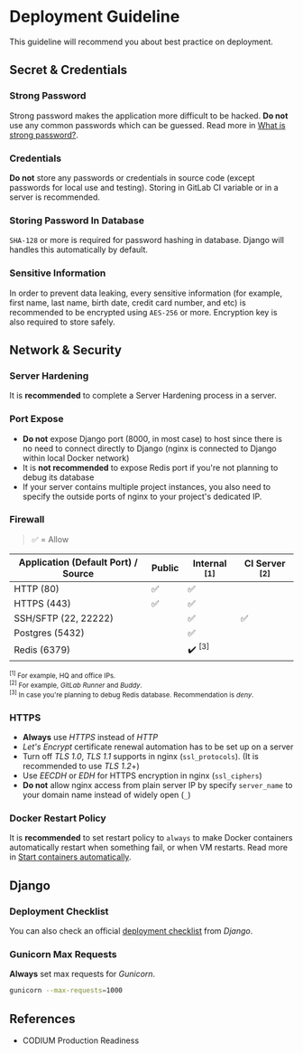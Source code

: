 # Deployment Guideline

This guideline will recommend you about best practice on deployment.

## Secret & Credentials

### Strong Password

Strong password makes the application more difficult to be hacked.
**Do not** use any common passwords which can be guessed.
Read more in [What is strong password?](https://searchenterprisedesktop.techtarget.com/definition/strong-password).

### Credentials

**Do not** store any passwords or credentials in source code (except passwords for local use and testing).
Storing in GitLab CI variable or in a server is recommended.

### Storing Password In Database

`SHA-128` or more is required for password hashing in database. Django will handles this automatically by default.

### Sensitive Information

In order to prevent data leaking, every sensitive information (for example, first name, last name, birth date, credit card number, and etc) is recommended to be encrypted using `AES-256` or more. Encryption key is also required to store safely.

## Network & Security

### Server Hardening

It is **recommended** to complete a Server Hardening process in a server.

### Port Expose

- **Do not** expose Django port (8000, in most case) to host since there is no need to connect directly to Django (nginx is connected to Django within local Docker network)
- It is **not recommended** to expose Redis port if you're not planning to debug its database
- If your server contains multiple project instances, you also need to specify the outside ports of nginx to your project's dedicated IP.

### Firewall

> :white_check_mark:  = Allow

| Application (Default Port) / Source | Public | Internal <sup>[1]</sup> | CI Server <sup>[2]</sup> |
| ------------- | ------ | ----------------------- | ------------------------ |
| HTTP (80) | :white_check_mark: | :white_check_mark: | |
| HTTPS (443) | :white_check_mark: | :white_check_mark: | |
| SSH/SFTP (22, 22222) | | :white_check_mark: | :white_check_mark: |
| Postgres (5432) | | :white_check_mark: | |
| Redis (6379) | | :heavy_check_mark: <sup>[3]</sup> | |

<small>

<sup>[1]</sup> For example, HQ and office IPs.  
<sup>[2]</sup> For example, _GitLab Runner_ and _Buddy_.  
<sup>[3]</sup> In case you're planning to debug Redis database. Recommendation is _deny_.  

</small>

### HTTPS

- **Always** use _HTTPS_ instead of _HTTP_
- _Let's Encrypt_ certificate renewal automation has to be set up on a server
- Turn off _TLS 1.0_, _TLS 1.1_ supports in nginx (`ssl_protocols`). (It is recommended to use _TLS 1.2_+)
- Use _EECDH_ or _EDH_ for HTTPS encryption in nginx (`ssl_ciphers`)
- **Do not** allow nginx access from plain server IP by specify `server_name` to your domain name instead of widely open (`_`)

### Docker Restart Policy

It is **recommended** to set restart policy to `always` to make Docker containers automatically restart when something fail, or when VM restarts. Read more in [Start containers automatically](https://docs.docker.com/config/containers/start-containers-automatically/).

## Django

### Deployment Checklist

You can also check an official [deployment checklist](https://docs.djangoproject.com/en/3.2/howto/deployment/checklist/) from _Django_.

### Gunicorn Max Requests

**Always** set max requests for _Gunicorn_.

```bash
gunicorn --max-requests=1000
```

## References

- CODIUM Production Readiness
